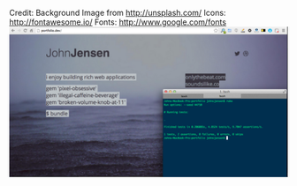 Credit:
Background Image from http://unsplash.com/
Icons: http://fontawesome.io/
Fonts: http://www.google.com/fonts
![ScreenShot](screenshots/latest.png)